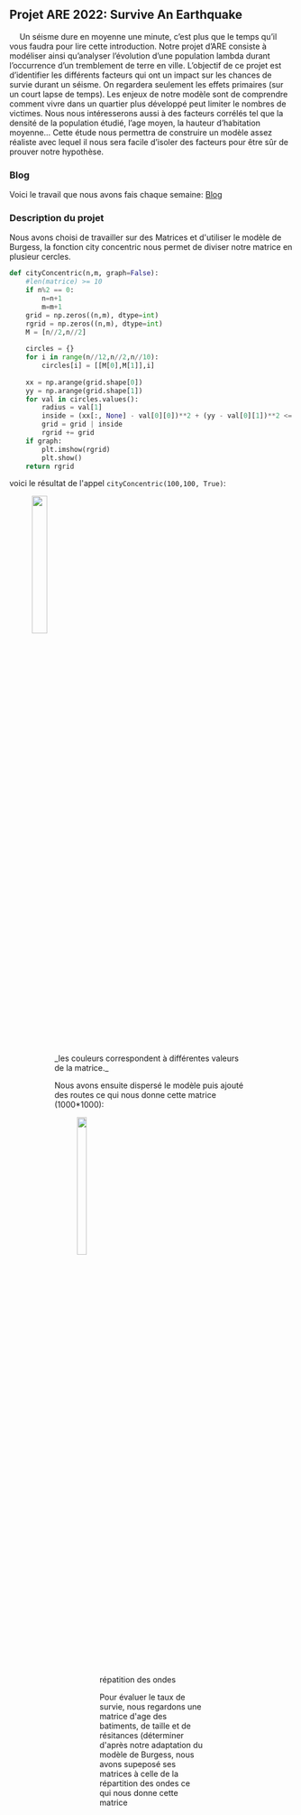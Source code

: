 ## Projet ARE 2022: Survive An Earthquake

  Un séisme dure en moyenne une minute, c’est plus que le temps qu’il vous faudra pour lire cette introduction. Notre projet d’ARE consiste à modéliser ainsi qu’analyser l’évolution d’une population lambda durant l’occurrence d’un tremblement de terre en ville. L’objectif de ce projet est d’identifier les différents facteurs qui ont un impact sur les chances de survie durant un séisme. On regardera seulement les effets primaires (sur un court lapse de temps). Les enjeux de notre modèle sont de comprendre comment vivre dans un quartier plus développé peut limiter le nombres de victimes. Nous nous intéresserons aussi à des facteurs corrélés tel que la densité de la population étudié, l’age moyen, la hauteur d’habitation moyenne… Cette étude nous permettra de construire un modèle assez réaliste avec lequel il nous sera facile d’isoler des facteurs pour être sûr de prouver notre hypothèse.

### Blog

Voici le travail que nous avons fais chaque semaine: [Blog](https://github.com/are-dynamic-2022-g3/Survive-an-earthquake/blob/main/blog.md)

### Description du projet

Nous avons choisi de travailler sur des Matrices et d'utiliser le modèle de Burgess, la fonction city concentric nous permet de diviser notre matrice en plusieur cercles.
```py
def cityConcentric(n,m, graph=False):
    #len(matrice) >= 10
    if n%2 == 0:
        n=n+1
        m=m+1
    grid = np.zeros((n,m), dtype=int) 
    rgrid = np.zeros((n,m), dtype=int) 
    M = [n//2,n//2]
        
    circles = {}
    for i in range(n//12,n//2,n//10):
        circles[i] = [[M[0],M[1]],i]
    
    xx = np.arange(grid.shape[0])
    yy = np.arange(grid.shape[1])
    for val in circles.values():
        radius = val[1]
        inside = (xx[:, None] - val[0][0])**2 + (yy - val[0][1])**2 <= radius**2
        grid = grid | inside
        rgrid += grid
    if graph:
        plt.imshow(rgrid)
        plt.show()
    return rgrid
```

voici le résultat de l'appel `cityConcentric(100,100, True)`: 

<figure>
    <img width="25%" src="https://user-images.githubusercontent.com/99738357/163983314-b5af5387-a496-4715-94f9-5afcf9927ca8.png">
<figure>
_les couleurs correspondent à différentes valeurs de la matrice._  
    
Nous avons ensuite dispersé le modèle puis ajouté des routes ce qui nous donne cette matrice (1000*1000):
<figure>
    <img width="25%" src="https://user-images.githubusercontent.com/99738357/163987097-18b26ca3-d949-4763-b044-11de04ba6406.png">
<figure>  
    
répatition des ondes  
    
Pour évaluer le taux de survie, nous regardons une matrice d'age des batiments, de taille et de résitances (déterminer d'après notre adaptation du modèle de Burgess, nous avons supeposé ses matrices à celle de la répartition des ondes ce qui nous donne cette matrice

